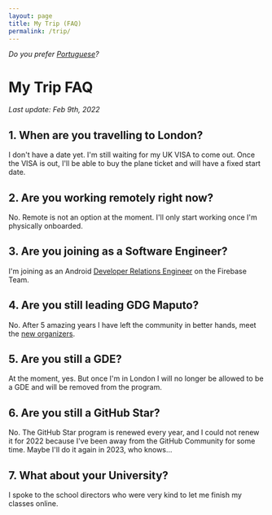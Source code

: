 ```yaml
---
layout: page
title: My Trip (FAQ)
permalink: /trip/
---
```


_Do you prefer [Portuguese](/trip-pt/)?_

# My Trip FAQ

_Last update: Feb 9th, 2022_

## 1. When are you travelling to London?

I don't have a date yet. I'm still waiting for my UK VISA to come out.
Once the VISA is out, I'll be able to buy the plane ticket and will have a fixed start date.

## 2. Are you working remotely right now?

No. Remote is not an option at the moment. I'll only start working once I'm physically onboarded.

## 3. Are you joining as a Software Engineer?

I'm joining as an Android [Developer Relations Engineer](https://devrel.co/about/) on the Firebase Team.

## 4. Are you still leading GDG Maputo?

No. After 5 amazing years I have left the community in better hands, meet the [new organizers](https://gdg.community.dev/gdg-maputo/#team-list).

## 5. Are you still a GDE?

At the moment, yes. But once I'm in London I will no longer be allowed to be a GDE and will be removed from the program.

## 6. Are you still a GitHub Star?

No. The GitHub Star program is renewed every year, and I could not renew it for 2022 because I've been away from the GitHub Community for some time. Maybe I'll do it again in 2023, who knows...

## 7. What about your University?

I spoke to the school directors who were very kind to let me finish my classes online.
